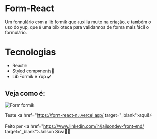 # Form-React
Um formulário com a lib formik que auxilia muito na criação, e também o uso do yup, que é uma biblioteca para validarmos de forma mais fácil o formulário.

# Tecnologias 
* React⚛️
* Styled components💅
* Lib Formik e Yup ✔️


## Veja como é: 
![Form formik](https://user-images.githubusercontent.com/104876290/213479772-e0c145c6-2a85-4d88-bca9-1eeb53308803.png)

 Teste <a href="https://form-react-nu.vercel.app/ target="_blank">aqui!</a>⚡

Feito por <a href="https://www.linkedin.com/in/jailsondev-front-end/ target="_blank">Jailson Silva</a>🚀🚀
